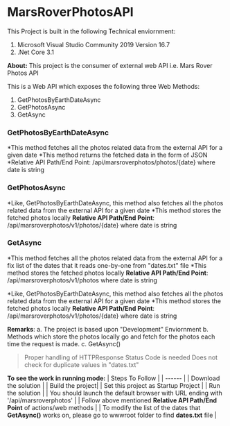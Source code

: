# MarsRoverPhotosAPI
This Project is built in the following Technical enviornment: 
1. Microsoft Visual Studio Community 2019 Version 16.7
2. .Net Core 3.1

**About:** This project is the consumer of external web API i.e. Mars Rover Photos API

This is a Web API which exposes the following three Web Methods:
1. GetPhotosByEarthDateAsync
2. GetPhotosAsync
3. GetAsync

### GetPhotosByEarthDateAsync
*This method fetches all the photos related data from the external API for a given date
*This method returns the fetched data in the form of JSON
*Relative API Path/End Point: /api/marsroverphotos/photos/{date} where date is string

### GetPhotosAsync
*Like, GetPhotosByEarthDateAsync, this method also fetches all the photos related data from the external API for a given date
*This method stores the fetched photos locally
**Relative API Path/End Point**: /api/marsroverphotos/v1/photos/{date} where date is string

### GetAsync
*This method fetches all the photos related data from the external API for a fix list of the dates that it reads one-by-one from "dates.txt" file
*This method stores the fetched photos locally
**Relative API Path/End Point**: /api/marsroverphotos/v1/photos where date is string

*Like, GetPhotosByEarthDateAsync, this method also fetches all the photos related data from the external API for a given date
*This method stores the fetched photos locally
**Relative API Path/End Point**: /api/marsroverphotos/v1/photos/{date} where date is string

**Remarks**:
a. The project is based upon "Development" Enviornment
b. Methods which store the photos locally go and fetch for the photos each time the request is made.
c. GetAsync()
>Proper handling of HTTPResponse Status Code is needed 
>Does not check for duplicate values in "dates.txt"

**To see the work in running mode:**
| Steps To Follow |
| ------ | 
| Download the solution |
| Build the project|
| Set this project as Startup Project |
| Run the solution |
| You should launch the default browser with URL ending with '/api/marsroverphotos' |
| Follow above mentioned **Relative API Path/End Point** of actions/web methods |
| To modify the list of the dates that **GetAsync()** works on, please go to wwwroot folder to find **dates.txt** file |

